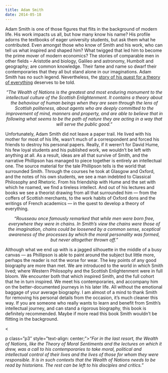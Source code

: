 ```yaml
---
title: Adam Smith
date: 2014-05-18
---
```


<!--kg-card-begin: html--><p>Adam Smith is one of those figures that flits in the background of modern life. His work impacts us all, but how many know his name? His profile adorns the textbooks of eager university students, but ask them what he contributed. Even amongst those who know of Smith and his work, who can tell us what inspired and shaped him? What twigged that led him to become the prime mover of modern economics? The stories of comparable men in other fields &#8211; Aristotle and biology, Galileo and astronomy, Humbolt and geography; are common knowledge. Their fame and name so dwarf their contemporaries that they all but stand alone in our imaginations. Adam Smith has no such legend. Nevertheless, the <a href="https://www.goodreads.com/book/show/8313636-adam-smith?ac=1&#038;from_search=true">story of his quest for a theory of everything</a> deserves to be told.</span></p>
</p>
<p class="p3" style="text-align: center;"><em><span class="s1">&#8220;The Wealth of Nations is the greatest and most enduring monument to the intellectual culture of the Scottish Enlightenment. It contains a theory about the behaviour of human beings when they are seen through the lens of Scottish politeness, about agents who are deeply committed to the improvement of mind, manners and property, and are able to believe that in following what seems to be the path of nature they are acting in a way that will serve the public good.&#8221;</span></em></p>
<p class="p1"><span class="s1">Unfortunately, Adam Smith did not leave a paper trail. He lived with his mother for most of his life, wasn’t much of a correspondent and forced his friends to destroy his personal papers. Really, if it weren’t for David Hume, his few loyal students and his published work, we wouldn’t be left with anything at all. As a result, ideas are all that survive of Smith, and the narrative Phillipson has managed to piece together is entirely an intellectual one. The source material for the tale Phillipson tells is the world that surrounded Smith. Through the courses he took at Glasgow and Oxford, and the notes of his own students, we see a man indebted to Classical Philosophy and Rhetoric. From his friendship with Hume and the set with which he roamed, we find a tireless intellect. And out of his lectures and books we see a theorist drawing from all that surrounded him — from the coffers of Scottish merchants, to the work habits of Oxford dons and the writings of French academics — in the quest to develop a theory of everything.</span></p>
<p class="p3" style="text-align: center;"><em><span class="s1">&#8220;Rousseau once famously remarked that while men were born free, everywhere they were in chains. In Smith&#8217;s view the chains were those of the imagination, chains could be loosened by a common sense, sceptical awareness of the processes by which the moral personality was formed, but never altogether thrown off.&#8221;</span></em></p>
<p class="p1"><span class="s1">Although what we end up with is a jagged silhouette in the middle of a busy canvas — as Phillipson is able to paint around the subject but little more, perhaps the reader is not the worse for wear. The key points of any good biography are more than met. We are introduced to the world in which Smith lived; where Western Philosophy and the Scottish Enlightenment were in full bloom. We encounter both that which inspired Smith, and the full cohort that he in turn inspired. We meet his contemporaries, and accompany him on the better-documented journeys in his later life. All without the emotional baggage of your average biography. I am almost of a mind to thank Smith for removing his personal details from the occasion, it’s much cleaner this way. If you are someone who really wants to learn and benefit from Smith’s intellectual journey, and can stand a rigorous biography, this book is definitely recommended. Maybe if more read this book Smith wouldn’t be flitting in the background.</span></p>
<p>&lt;</p>
<p>p class=&#8221;p3&#8243; style=&#8221;text-align: center;&#8221;><em><span class="s1">&#8220;For in the last resort, the Wealth of Nations, like the Theory of Moral Sentiments and the lectures on which it drew, was a call to his contemporaries to take moral, political and intellectual control of their lives and the lives of those for whom they were responsible. It is in such contexts that the Wealth of Nations needs to be read by historians. The rest can be left to his disciples and critics.&#8221;</span></em></p>
<!--kg-card-end: html-->